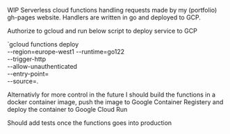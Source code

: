 WIP Serverless cloud functions handling requests made by my (portfolio) gh-pages website. Handlers are written in go and deployed to GCP.

Authorize to gcloud and run below script to deploy service to GCP

`gcloud functions deploy <path> \
  --region=europe-west1
  --runtime=go122 \
  --trigger-http \
  --allow-unauthenticated \
  --entry-point=<Function Name> \
  --source=.


Alternativly for more control in the future I should build the functions in a docker container image, push the image to Google Container Registery and deploy the container to Google Cloud Run

Should add tests once the functions goes into production